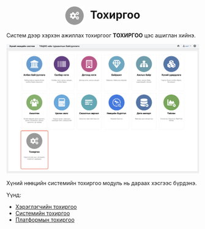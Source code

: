 
<h1 align="center"><img src="../assets/images/modules/settings.svg" style="width: 48px;vertical-align: middle;padding-right: 10px;"/> Тохиргоо</h1>

Систем дээр хэрхэн ажиллах тохиргоог **ТОХИРГОО** цэс ашиглан хийнэ. 
<br>

![](../assets/images/modules/settings/home.png)

Хүний нөөцийн системийн тохиргоо модуль нь дараах хэсгээс бүрдэнэ.

Үүнд:

- [Хэрэглэгчийн тохиргоо](settings/user_settings.md)
- [Системийн тохиргоо](settings/system_settings.md)
- [Платформын тохиргоо](settings/platform_settings.md)
